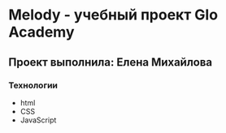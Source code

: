 # Melody - учебный проект Glo Academy
## Проект выполнила: Елена Михайлова
### Технологии
- html
- CSS
- JavaScript
